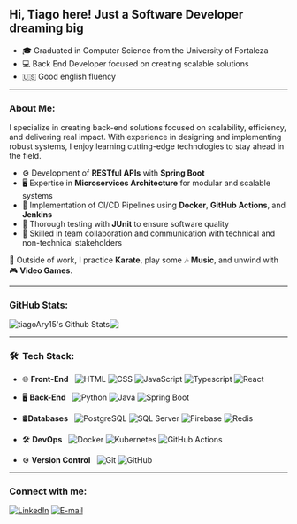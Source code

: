 ## Hi, Tiago here! Just a Software Developer dreaming big
- 🎓 Graduated in Computer Science from the University of Fortaleza
- 💻 Back End Developer focused on creating scalable solutions
- 🇺🇸 Good english fluency

---

### About Me:
I specialize in creating back-end solutions focused on scalability, efficiency, and delivering real impact. With experience in designing and implementing robust systems, I enjoy learning cutting-edge technologies to stay ahead in the field.

- ⚙️ Development of **RESTful APIs** with **Spring Boot**  
- 🖥️ Expertise in **Microservices Architecture** for modular and scalable systems  
- 🚀 Implementation of CI/CD Pipelines using **Docker**, **GitHub Actions**, and **Jenkins**  
- 🧪 Thorough testing with **JUnit** to ensure software quality  
- 🤝 Skilled in team collaboration and communication with technical and non-technical stakeholders  

🎯 Outside of work, I practice **Karate**, play some 🎶 **Music**, and unwind with 🎮 **Video Games**.


---

### GitHub Stats:
<div style ="display: flex">
<img align="center" src="https://github-readme-stats.vercel.app/api?username=tiagoAry15&include_all_commits=true&count_private=true&show_icons=true&line_height=20&title_color=7A7ADB&icon_color=2234AE&text_color=D3D3D3&bg_color=0,000000,130F40" alt="tiagoAry15's Github Stats">
<img align="center" src="https://github-readme-stats.vercel.app/api/top-langs/?username=tiagoAry15&layout=compact&title_color=7A7ADB&bg_color=0,000000,130F40&text_color=D3D3D3">
</div>

---

### 🛠 &nbsp;Tech Stack:
- 🌐 **Front-End** &nbsp;
  ![HTML](https://img.shields.io/badge/-HTML-333333?style=flat&logo=HTML5)
  ![CSS](https://img.shields.io/badge/-CSS-333333?style=flat&logo=CSS3&logoColor=1572B6)
  ![JavaScript](https://img.shields.io/badge/-JavaScript-333333?style=flat&logo=javascript)
  ![Typescript](https://img.shields.io/badge/-Typescript-333333?style=flat&logo=typescript)
  ![React](https://img.shields.io/badge/-React-333333?style=flat&logo=react)

- 🖥️ **Back-End** &nbsp;
  ![Python](https://img.shields.io/badge/-Python-333333?style=flat&logo=python)
  ![Java](https://img.shields.io/badge/-Java-333333?style=flat&logo=java)
  ![Spring Boot](https://img.shields.io/badge/-Spring%20Boot-333333?style=flat&logo=spring)
  
- 🛢**Databases** &nbsp;
  ![PostgreSQL](https://img.shields.io/badge/-PostgreSQL-333333?style=flat&logo=postgresql)
  ![SQL Server](https://img.shields.io/badge/-SQL%20Server-333333?style=flat&logo=microsoftsqlserver)
  ![Firebase](https://img.shields.io/badge/-Firebase-333333?style=flat&logo=firebase)
  ![Redis](https://img.shields.io/badge/-Redis-333333?style=flat&logo=redis)
  
- 🛠️ **DevOps** &nbsp;
  ![Docker](https://img.shields.io/badge/-Docker-333333?style=flat&logo=docker)
  ![Kubernetes](https://img.shields.io/badge/-Kubernetes-333333?style=flat&logo=kubernetes)
  ![GitHub Actions](https://img.shields.io/badge/-GitHub%20Actions-333333?style=flat&logo=github-actions)

- ⚙️ **Version Control** &nbsp;
  ![Git](https://img.shields.io/badge/-Git-333333?style=flat&logo=git)
  ![GitHub](https://img.shields.io/badge/-GitHub-333333?style=flat&logo=github)

---

### Connect with me:
[![LinkedIn](https://img.shields.io/badge/-LinkedIn-blue?style=flat&logo=LinkedIn&logoColor=white)](https://linkedin.com/in/tiago-ary)
[![E-mail](https://img.shields.io/badge/-Email-red?style=flat&logo=Gmail&logoColor=white)](mailto:tiago.ary10@gmail.com)


